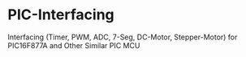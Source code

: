 # PIC-Interfacing
Interfacing (Timer, PWM, ADC, 7-Seg, DC-Motor, Stepper-Motor) for PIC16F877A and Other Similar PIC MCU
